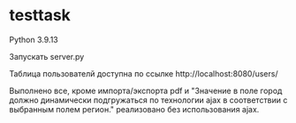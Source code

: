 # testtask
Python 3.9.13

Запускать server.py

Таблица пользователй доступна по ссылке http://localhost:8080/users/

Выполнено все, кроме импорта/экспорта pdf и "Значение в поле город должно динамически подгружаться по технологии ajax в
соответствии с выбранным полем регион." реализовано без использования ajax.
